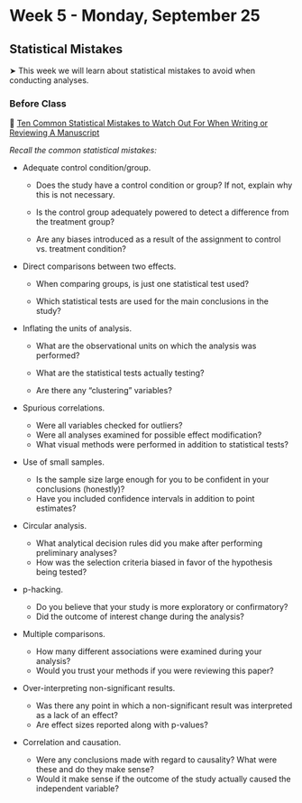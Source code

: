 # Week 5 - Monday, September 25

## Statistical Mistakes

&#x27A4; This week we will learn about statistical mistakes to avoid when conducting analyses.

### Before Class

📖 [Ten Common Statistical Mistakes to Watch Out For When Writing or Reviewing A Manuscript](https://elifesciences.org/articles/48175) <br />

*Recall the common statistical mistakes:*

* Adequate control condition/group.   

  + Does the study have a control condition or group? If not, explain why this is not necessary.

  + Is the control group adequately powered to detect a difference from the treatment group?

  + Are any biases introduced as a result of the assignment to control vs. treatment condition?
  
* Direct comparisons between two effects. 

  + When comparing groups, is just one statistical test used?

  + Which statistical tests are used for the main conclusions in the study?

* Inflating the units of analysis.  

  + What are the observational units on which the analysis was performed?

  + What are the statistical tests actually testing?

  + Are there any “clustering” variables?
  
* Spurious correlations.   

  + Were all variables checked for outliers?
  + Were all analyses examined for possible effect modification?
  + What visual methods were performed in addition to statistical tests?
  
* Use of small samples.   
  + Is the sample size large enough for you to be confident in your conclusions (honestly)?
  + Have you included confidence intervals in addition to point estimates?
  
* Circular analysis.   
  + What analytical decision rules did you make after performing preliminary analyses?
  + How was the selection criteria biased in favor of the hypothesis being tested?
  
* p-hacking.   
  + Do you believe that your study is more exploratory or confirmatory?
  + Did the outcome of interest change during the analysis?
  
* Multiple comparisons.   
  + How many different associations were examined during your analysis?
  + Would you trust your methods if you were reviewing this paper?
  
* Over-interpreting non-significant results.   
  + Was there any point in which a non-significant result was interpreted as a lack of an effect?
  + Are effect sizes reported along with p-values?
  
* Correlation and causation.   
  + Were any conclusions made with regard to causality? What were these and do they make sense?
  + Would it make sense if the outcome of the study actually caused the independent variable?
